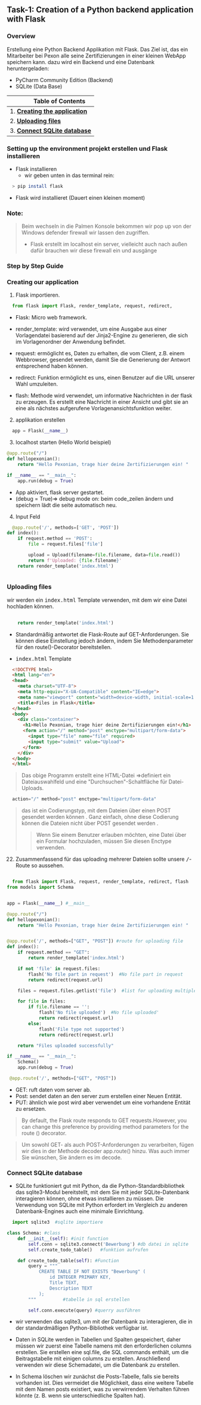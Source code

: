 ## Task-1: Creation of a Python backend application with Flask

### Overview
Erstellung eine Python Backend Applikation mit Flask. Das Ziel ist, das ein Mitarbeiter bei Pexon alle seine Zertifizierungen in einer kleinen WebApp speichern kann.
dazu wird ein Backend und eine Datenbank heruntergeladen:
- PyCharm Community Edition (Backend)
- SQLite (Data Base) 

| &emsp;&emsp;&emsp;Table of Contents |
| --------------------------- |
| 1. [**Creating the application**](#creating-our-application) |
| 2. [**Uploading files**](#uploading-files) |
| 3. [**Connect SQLite database**](#connect-sqlite-database) |


### Setting up the environment projekt erstellen und Flask installieren
- Flask installieren 
  - wir geben unten in das terminal rein:  
```bash
  > pip install flask
```
- Flask wird installieret (Dauert einen kleinen moment) 

### Note:
> Beim wechseln in die Palmen Konsole bekommen wir pop up von der Windows defender firewall wir lassen den zugriffen. 
> - Flask erstellt im localhost ein server, vielleicht auch nach außen dafür brauchen wir diese firewall ein und ausgänge    

### Step by Step Guide

### Creating our application

1. Flask importieren.
```python
  from flask import Flask, render_template, request, redirect,
```
- Flask: Micro web framework.

- render_template: wird verwendet, um eine Ausgabe aus einer Vorlagendatei basierend auf der Jinja2-Engine zu generieren, die sich im Vorlagenordner der Anwendung befindet.

- request: ermöglicht es, Daten zu erhalten, die vom Client, z.B. einem Webbrowser, gesendet werden, damit Sie die Generierung der Antwort entsprechend haben können.

- redirect: Funktion ermöglicht es uns, einen Benutzer auf die URL unserer Wahl umzuleiten.

-  flash: Methode wird verwendet, um informative Nachrichten in der flask zu erzeugen. Es erstellt eine Nachricht in einer Ansicht und gibt sie an eine als nächstes aufgerufene Vorlagenansichtsfunktion weiter.

2. applikation erstellen 
```python
  app = Flask(__name__)
```
3. localhost starten (Hello World beispiel) 
```python
@app.route("/")
def hellopexonian():
    return "Hello Pexonian, trage hier deine Zertifizierungen ein! "

if __name__ == "__main__":
    app.run(debug = True)
```
- App aktiviert, flask server gestartet.
 - (debug = True)=> debug mode on: beim code_zeilen ändern und speichern lädt die seite automatisch neu.
 
4. Input Feld
```python
  @app.route('/', methods=['GET', 'POST'])
def index():
    if request.method == 'POST':
        file = request.files['file']

        upload = Upload(filename=file.filename, data=file.read())
        return f'Uploaded: {file.filename}'
    return render_template('index.html')
  
```

### Uploading files

wir werden ein <kbd>index.html</kbd> Template verwenden, mit dem wir eine Datei hochladen können.  
```python
  
    return render_template('index.html')
```
- Standardmäßig antwortet die Flask-Route auf GET-Anforderungen. Sie können diese Einstellung jedoch ändern, indem Sie Methodenparameter für den route()-Decorator bereitstellen.

- <kbd>index.html</kbd> Template

```html
  <!DOCTYPE html>
  <html lang="en">
  <head>
    <meta charset="UTF-8">
    <meta http-equiv="X-UA-Compatible" content="IE=edge">
    <meta name="viewport" content="width=device-width, initial-scale=1.0">
    <title>Files in Flask</title>
  </head>
  <body>
    <div class="container">
      <h1>Hello Pexonian, trage hier deine Zertifizierungen ein!</h1>
      <form action="/" method="post" enctype="multipart/form-data">
        <input type="file" name="file" required>
        <input type="submit" value="Upload">
      </form>
    </div>
  </body>
  </html>
```

> Das obige Programm erstellt eine HTML-Datei 
> =>definiert ein Dateiauswahlfeld und eine "Durchsuchen"-Schaltfläche für Datei-Uploads.
```python
  action="/" method="post" enctype="multipart/form-data"
```
> das ist ein Codierungstyp, mit dem Dateien über einen POST gesendet werden können . Ganz einfach, ohne diese Codierung können die Dateien nicht über POST gesendet werden . 
> >Wenn Sie einem Benutzer erlauben möchten, eine Datei über ein Formular hochzuladen, müssen Sie diesen Enctype verwenden.

22. Zusammenfassend für das uploading mehrerer Dateien sollte unsere <kbd>/</kbd>-Route so aussehen.
```python

  from flask import Flask, request, render_template, redirect, flash
from models import Schema


app = Flask(__name__) #__main__

@app.route("/")
def hellopexonian():
    return "Hello Pexonian, trage hier deine Zertifizierungen ein! "


@app.route('/', methods=["GET", "POST"]) #route for uploading file
def index():
    if request.method == "GET":
        return render_template('index.html')

    if not 'file' in request.files:
        flash('No file part in request')  #No file part in request
        return redirect(request.url)

    files = request.files.getlist('file')  #list for uploading multiple files

    for file in files:
        if file.filename == '':
            flash('No file uploaded')  #No file uploaded'
            return redirect(request.url)
        else:
            flash('File type not supported')
            return redirect(request.url)

    return "Files uploaded successfully"

if __name__ == "__main__":
    Schema()
    app.run(debug = True)

```

```python
 @app.route('/', methods=["GET", "POST"])
```
- GET: ruft daten vom server ab.
- Post: sendet daten an den server zum erstellen einer Neuen Entität. 
- PUT: ähnlich wie post wird aber verwendet um eine vorhandene Entität zu ersetzen.
> By default, the Flask route responds to GET requests.However, you can change this preference by providing method parameters for the route () decorator.

> Um sowohl GET- als auch POST-Anforderungen zu verarbeiten, fügen wir dies in der Methode decoder app.route() hinzu. Was auch immer Sie wünschen, Sie ändern es im decode.

### Connect SQLite database
- SQLite funktioniert gut mit Python, da die Python-Standardbibliothek das sqlite3-Modul bereitstellt, mit dem Sie mit jeder SQLite-Datenbank interagieren können, ohne etwas installieren zu müssen. Die Verwendung von SQLite mit Python erfordert im Vergleich zu anderen Datenbank-Engines auch eine minimale Einrichtung.
  
```python
  import sqlite3  #sqlite importiere

class Schema: #class
    def __init__(self): #init function
        self.conn = sqlite3.connect('Bewerbung') #db datei in sqlite
        self.create_todo_table()   #funktion aufrufen

    def create_todo_table(self): #Function
        query = """
            CREATE TABLE IF NOT EXISTS "Bewerbung" (
                id INTEGER PRIMARY KEY,
                Title TEXT,
                Description TEXT            
            );
        """          #tabelle in sql erstellen

        self.conn.execute(query) #querry ausführen
```
- wir verwenden das sqlite3, um mit der Datenbank zu interagieren, die in der standardmäßigen Python-Bibliothek verfügbar ist.

- Daten in SQLite werden in Tabellen und Spalten gespeichert, daher müssen wir zuerst eine Tabelle namens mit den erforderlichen columns erstellen. Sie erstellen eine sql.file, die SQL commands enthält, um die Beitragstabelle mit einigen columns zu erstellen. Anschließend verwenden wir diese Schemadatei, um die Datenbank zu erstellen.

- In Schema löschen wir zunächst die Posts-Tabelle, falls sie bereits vorhanden ist. Dies vermeidet die Möglichkeit, dass eine weitere Tabelle mit dem Namen posts existiert, was zu verwirrendem Verhalten führen könnte (z. B. wenn sie unterschiedliche Spalten hat).


